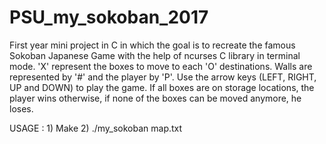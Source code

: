 # PSU_my_sokoban_2017
First year mini project in C in which the goal is to recreate the famous Sokoban Japanese Game with the help of ncurses C library in terminal mode.
'X' represent the boxes to move to each 'O' destinations. Walls are represented by '#' and the player by 'P'.
Use the arrow keys (LEFT, RIGHT, UP and DOWN) to play the game.
If all boxes are on storage locations, the player wins otherwise, if none of the boxes can be moved anymore, he loses.

USAGE : 1) Make 2) ./my_sokoban map.txt
